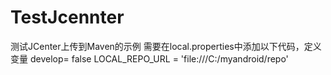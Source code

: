 # TestJcennter
测试JCenter上传到Maven的示例
需要在local.properties中添加以下代码，定义变量
develop= false
LOCAL_REPO_URL = 'file:///C:/myandroid/repo'
